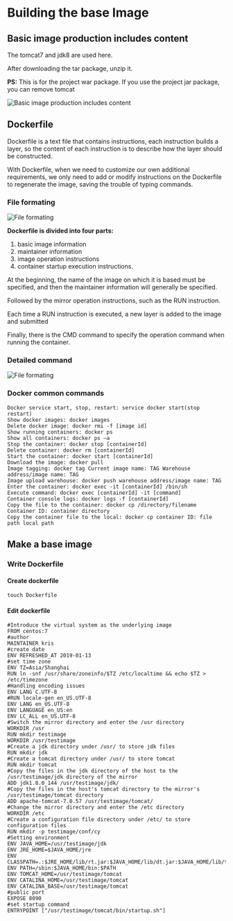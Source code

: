 # Building the base Image

## Basic image production includes content

The tomcat7 and jdk8 are used here. 

After downloading the tar package, unzip it.

**PS:** This is for the project war package. If you use the project jar package, you can remove tomcat

![Basic image production includes content](../Material/image/Project%20containerization%20transformation%20(4)%20—%20Basic%20image%20production%20includes%20content.png)

## Dockerfile

Dockerfile is a text file that contains instructions, each instruction builds a layer, so the content of each instruction is to describe how the layer should be constructed.

With Dockerfile, when we need to customize our own additional requirements, we only need to add or modify instructions on the Dockerfile to regenerate the image, saving the trouble of typing commands.

### File formating

![File formating](../Material/image/Project%20containerization%20transformation%20(4)%20—%20File%20formating.png)


**Dockerfile is divided into four parts:** 
1. basic image information
2. maintainer information
3. image operation instructions
4. container startup execution instructions.

At the beginning, the name of the image on which it is based must be specified, and then the maintainer information will generally be specified.

Followed by the mirror operation instructions, such as the RUN instruction.

Each time a RUN instruction is executed, a new layer is added to the image and submitted

Finally, there is the CMD command to specify the operation command when running the container.

### Detailed command

![File formating](../Material/image/Project%20containerization%20transformation%20(4)%20—%20command%20detail.png)

### Docker common commands

```shell script
Docker service start, stop, restart: service docker start(stop restart)
Show docker images: docker images
Delete docker image: docker rmi -f [image id]
Show running containers: docker ps
Show all containers: docker ps –a
Stop the container: docker stop [containerId]
Delete container: docker rm [containerId]
Start the container: docker start [containerId]
Download the image: docker pull
Image tagging: docker tag Current image name: TAG Warehouse address/image name: TAG
Image upload warehouse: docker push warehouse address/image name: TAG
Enter the container: docker exec -it [containerId] /bin/sh
Execute command: docker exec [containerId] -it [command]
Container console logs: docker logs -f [containerId]
Copy the file to the container: docker cp /directory/filename Container ID: container directory
Copy the container file to the local: docker cp container ID: file path local path
```

## Make a base image

### Write Dockerfile

#### Create dockerfile
```shell script
touch Dockerfile
```

#### Edit dockerfile
```shell script
#Introduce the virtual system as the underlying image
FROM centos:7
#author
MAINTAINER kris
#create date
ENV REFRESHED_AT 2019-01-13
#set time zone
ENV TZ=Asia/Shanghai
RUN ln -snf /usr/share/zoneinfo/$TZ /etc/localtime && echo $TZ > /etc/timezone
#Handling encoding issues
ENV LANG C.UTF-8
#RUN locale-gen en_US.UTF-8
ENV LANG en_US.UTF-8
ENV LANGUAGE en_US:en
ENV LC_ALL en_US.UTF-8
#Switch the mirror directory and enter the /usr directory
WORKDIR /usr
RUN mkdir testimage
WORKDIR /usr/testimage
#Create a jdk directory under /usr/ to store jdk files
RUN mkdir jdk
#Create a tomcat directory under /usr/ to store tomcat
RUN mkdir tomcat
#Copy the files in the jdk directory of the host to the /usr/testimage/jdk directory of the mirror
ADD jdk1.8.0_144 /usr/testimage/jdk/
#Copy the files in the host's tomcat directory to the mirror's /usr/testimage/tomcat directory
ADD apache-tomcat-7.0.57 /usr/testimage/tomcat/
#Change the mirror directory and enter the /etc directory
WORKDIR /etc
#Create a configuration file directory under /etc/ to store configuration files
RUN mkdir -p testimage/conf/cy
#Setting environment
ENV JAVA_HOME=/usr/testimage/jdk
ENV JRE_HOME=$JAVA_HOME/jre
ENV CLASSPATH=.:$JRE_HOME/lib/rt.jar:$JAVA_HOME/lib/dt.jar:$JAVA_HOME/lib/tools.jar
ENV PATH=/sbin:$JAVA_HOME/bin:$PATH
ENV TOMCAT_HOME=/usr/testimage/tomcat
ENV CATALINA_HOME=/usr/testimage/tomcat
ENV CATALINA_BASE=/usr/testimage/tomcat
#public port
EXPOSE 8090
#set startup command
ENTRYPOINT ["/usr/testimage/tomcat/bin/startup.sh"]
```








